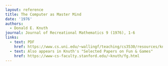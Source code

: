 ```yaml
---
layout: reference
title: The Computer as Master Mind
date: '1976'
authors:
  - Donald E. Knuth
journal: Journal of Recreational Mathematics 9 (1976), 1-6
links:
  - text: PDF
    href: https://www.cs.uni.edu/~wallingf/teaching/cs3530/resources/knuth-mastermind.pdf
  - text: Also appears in Knuth's "Selected Papers on Fun & Games"
    href: https://www-cs-faculty.stanford.edu/~knuth/fg.html
---
```

